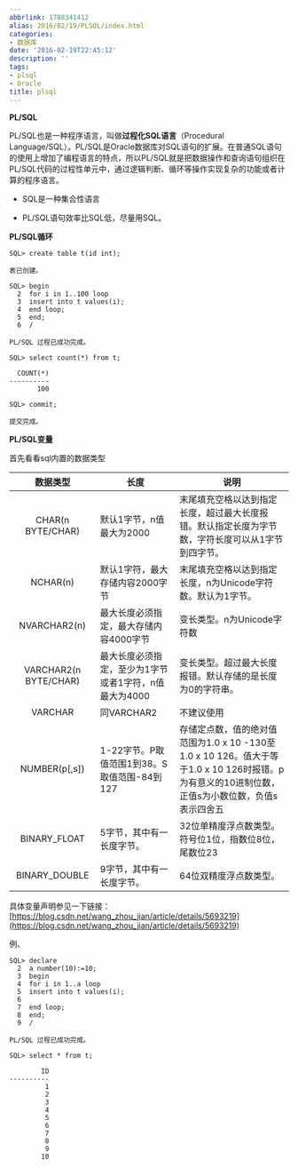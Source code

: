```yaml
---
abbrlink: 1788341412
alias: 2016/02/19/PLSQL/index.html
categories:
- 数据库
date: '2016-02-19T22:45:12'
description: ''
tags:
- plsql
- Oracle
title: plsql
---
```








**PL/SQL**

PL/SQL也是一种程序语言，叫做**过程化SQL语言**（Procedural Language/SQL）。PL/SQL是Oracle数据库对SQL语句的扩展。在普通SQL语句的使用上增加了编程语言的特点，所以PL/SQL就是把数据操作和查询语句组织在PL/SQL代码的过程性单元中，通过逻辑判断、循环等操作实现复杂的功能或者计算的程序语言。

- SQL是一种集合性语言


- PL/SQL语句效率比SQL低，尽量用SQL。

**PL/SQL循环**

```
SQL> create table t(id int);

表已创建。

SQL> begin
  2  for i in 1..100 loop
  3  insert into t values(i);
  4  end loop;
  5  end;
  6  /

PL/SQL 过程已成功完成。

SQL> select count(*) from t;

  COUNT(*)
----------
       100

SQL> commit;

提交完成。

```

<!--more-->

**PL/SQL变量**

首先看看sql内置的数据类型

|       **数据类型**        | **长度**                         | **说明**                                   |
| :-------------------: | ------------------------------ | ---------------------------------------- |
|   CHAR(n BYTE/CHAR)   | 默认1字节，n值最大为2000                | 末尾填充空格以达到指定长度，超过最大长度报错。默认指定长度为字节数，字符长度可以从1字节到四字节。 |
|       NCHAR(n)        | 默认1字符，最大存储内容2000字节             | 末尾填充空格以达到指定长度，n为Unicode字符数。默认为1字节。       |
|     NVARCHAR2(n)      | 最大长度必须指定，最大存储内容4000字节          | 变长类型。n为Unicode字符数                        |
| VARCHAR2(n BYTE/CHAR) | 最大长度必须指定，至少为1字节或者1字符，n值最大为4000 | 变长类型。超过最大长度报错。默认存储的是长度为0的字符串。            |
|        VARCHAR        | 同VARCHAR2                      | 不建议使用                                    |
|     NUMBER(p[,s])     | 1-22字节。P取值范围1到38。S取值范围-84到127  | 存储定点数，值的绝对值范围为1.0 x 10 -130至1.0 x 10 126。值大于等于1.0 x 10 126时报错。p为有意义的10进制位数，正值s为小数位数，负值s表示四舍五 |
|     BINARY_FLOAT      | 5字节，其中有一长度字节。                  | 32位单精度浮点数类型。符号位1位，指数位8位，尾数位23            |
|     BINARY_DOUBLE     | 9字节，其中有一长度字节。                  | 64位双精度浮点数类型。                             |

具体变量声明参见一下链接：[https://blog.csdn.net/wang_zhou_jian/article/details/5693219](https://blog.csdn.net/wang_zhou_jian/article/details/5693219)

例、

```
SQL> declare
  2  a number(10):=10;
  3  begin
  4  for i in 1..a loop
  5  insert into t values(i);
  6
  7  end loop;
  8  end;
  9  /

PL/SQL 过程已成功完成。

SQL> select * from t;

        ID
----------
         1
         2
         3
         4
         5
         6
         7
         8
         9
        10

```